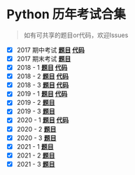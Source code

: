 # Python 历年考试合集

> 如有可共享的题目or代码，欢迎Issues

- [x] 2017 期中考试 **[题目](Python2017期中.pdf) [代码](2017-1.py)**
- [x] 2017 期末考试 **[题目](Python2017期末.pdf)**
- [x] 2018 - 1 **[题目](Python2018-1.pdf) [代码](2018-1.py)**
- [x] 2018 - 2 **[题目](Python2018-2.pdf) [代码](2018-2.py)**
- [x] 2018 - 3 **[题目](Python2018-3.pdf) [代码](2018-3.py)**
- [x] 2019 - 1 **[题目](Python2019-1.pdf) [代码](2019-1.PY)**
- [x] 2019 - 2 **[题目](Python2019-2.pdf)**
- [x] 2019 - 3 **[题目](Python2019-3.pdf)**
- [x] 2020 - 1 **[题目](Python2020-1.pdf) [代码](2020-1.py)**
- [x] 2020 - 2 **[题目](Python2020-2.pdf)**
- [x] 2020 - 3 **[题目](Python2020-3.pdf)**
- [x] 2021 - 1 **[题目](Python2021-1.pdf)**
- [x] 2021 - 2 **[题目](Python2021-2.pdf)**
- [x] 2021 - 3 **[题目](Python2021-3.pdf)**
